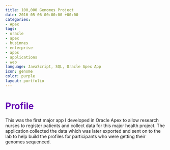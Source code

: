 ```yaml
---
title: 100,000 Genomes Project
date: 2016-05-06 00:00:00 +00:00
categories:
- Apex
tags:
- oracle
- apex
- businnes
- enterprise
- apps
- applications
- web
language: JavaScript, SQL, Oracle Apex App
icon: genome
color: purple
layout: portfolio
---
```


<h1 style="color: rgb(103,7,180);">Profile</h1>

This was the first major app I developed in Oracle Apex to allow research nurses to register patients and collect data for this major health project. The application collected the data which was later exported and sent on to the lab to help build the profiles for participants who were getting their genomes sequenced.
